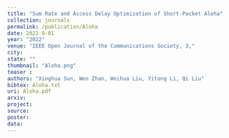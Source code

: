 ```yaml
---
title: "Sum Rate and Access Delay Optimization of Short-Packet Aloha"
collection: journals
permalink: /publication/Aloha
date: 2022-9-01
year: "2022"
venue: "IEEE Open Journal of the Communications Society, 3,"
city: 
state: ""
thumbnail: "Aloha.png"
teaser : 
authors: "Xinghua Sun, Wen Zhan, Weihua Liu, Yitong Li, Qi Liu"
bibtex: Aloha.txt
uri: Aloha.pdf
arxiv: 
project: 
source: 
poster: 
data:
---
```

